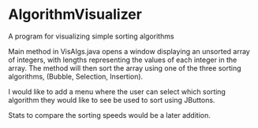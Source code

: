 # AlgorithmVisualizer
A program for visualizing simple sorting algorithms

Main method in VisAlgs.java opens a window displaying an unsorted array of integers,
with lengths representing the values of each integer in the array.
The method will then sort the array using one of the three sorting algorithms, 
(Bubble, Selection, Insertion).  

I would like to add a menu where the user can select which sorting algorithm they would like to see be used
to sort using JButtons.

Stats to compare the sorting speeds would be a later addition.

